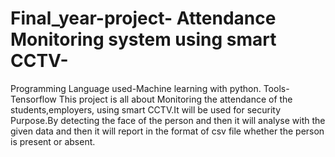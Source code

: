 # Final_year-project- Attendance  Monitoring system using smart CCTV-
Programming Language used-Machine learning with python.
Tools-Tensorflow
This project is all about Monitoring the attendance of the students,employers, using smart CCTV.It will be used for security Purpose.By detecting the face of the person and then it will analyse with the given data and then it will report in the format of csv file whether the person is present or absent.
